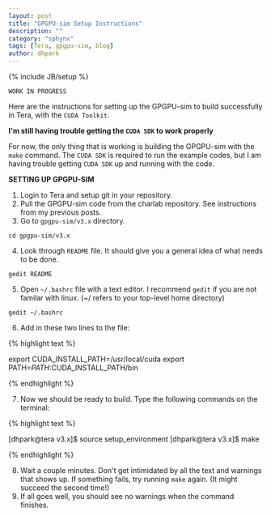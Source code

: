 ```yaml
---
layout: post
title: "GPGPU-sim Setup Instructions"
description: ""
category: "sphynx"
tags: [Tera, gpgpu-sim, blog]
author: dhpark
---
```

{% include JB/setup %}

`WORK IN PROGRESS`

Here are the instructions for setting up the GPGPU-sim to build successfully in Tera, with the `CUDA Toolkit`.

**I'm still having trouble getting the `CUDA SDK` to work properly**

For now, the only thing that is working is building the GPGPU-sim with the `make` command. 
The `CUDA SDK` is required to run the example codes, but I am having trouble getting `CUDA SDK` up and running with the code.

**SETTING UP GPGPU-SIM**

1. Login to Tera and setup git in your repository.
2. Pull the GPGPU-sim code from the charlab repository. See instructions from my previous posts.
3. Go to `gpgpu-sim/v3.x` directory.

`cd gpgpu-sim/v3.x`

4. Look through `README` file. It should give you a general idea of what needs to be done.

`gedit README`

5. Open `~/.bashrc` file with a text editor. I recommend `gedit` if you are not familar with linux. (~/ refers to your top-level home directory)

`gedit ~/.bashrc`

6. Add in these two lines to the file:

{% highlight text %}

export CUDA_INSTALL_PATH=/usr/local/cuda
export PATH=$PATH:$CUDA_INSTALL_PATH/bin

{% endhighlight %}

7. Now we should be ready to build. Type the following commands on the terminal:

{% highlight text %}

[dhpark@tera v3.x]$ source setup_environment
[dhpark@tera v3.x]$ make

{% endhighlight %}

8. Wait a couple minutes. Don't get intimidated by all the text and warnings that shows up. If something fails, try running `make` again. (It might succeed the second time!)
9. If all goes well, you should see no warnings when the command finishes.
